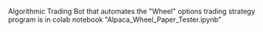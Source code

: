 Algorithmic Trading Bot that automates the "Wheel" options trading strategy
program is in colab notebook "Alpaca_Wheel_Paper_Tester.ipynb"
